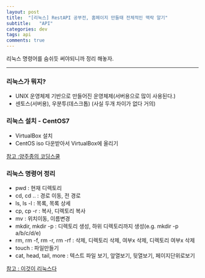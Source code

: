 ```yaml
---
layout: post
title:  "[리눅스] RestAPI 공부전, 홈페이지 만들때 전체적인 맥락 알기"
subtitle:   "API"
categories: dev
tags: api
comments: true
---
```


리눅스 명령어를 숨쉬듯 써야되니까 정리 해놓자.

---

### 리눅스가 뭐지?
- UNIX 운영체제 기반으로 만들어진 운영체제(서버용으로 많이 사용된다.)
- 센토스(서버용), 우분투(데스크톱) (사실 두개 차이가 없다 거의)


### 리눅스 설치 - CentOS7
- VirtualBox 설치
- CentOS iso 다운받아서 VirtualBox에 올리기

[참고 :양주종의 코딩스쿨](https://www.youtube.com/watch?v=WUtNyOuWjOQ)


### 리눅스 명령어 정리

- pwd : 현재 디렉토리
- cd, cd .. : 경로 이동, 전 경로
- ls, ls -l : 목록, 목록 상세
- cp, cp -r : 복사, 디렉토리 복사
- mv : 위치이동, 이름변경
- mkdir, mkdir -p : 디렉토리 생성, 하위 디렉토리까지 생성(e.g. mkdir -p a/b/c/d/e)
- rm, rm -f,  rm -r, rm -rf : 삭제, 디렉토리 삭제, 여부x 삭제, 디렉토리 여부x 삭제
- touch : 파일만들기
- cat, head, tail, more : 텍스트 파일 보기, 앞열보기, 뒷열보기, 페이지단위로보기

[참고 : 이것이 리눅스다](https://www.youtube.com/watch?v=DkpmcTRGmt4)
